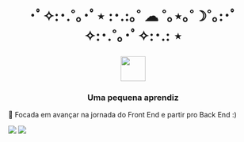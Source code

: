 <h1 align="center">･ﾟ✧:･.˚｡･ﾟ⋆ :･.:｡˚ ☁︎ ˚｡⋆｡˚☽˚｡:･ﾟ✧:･.˚｡･ﾟ✧:･.: ⋆</h1>

<h3 align="center">  
  <img src="https://user-images.githubusercontent.com/74038190/216120974-24a76b31-7f39-41f1-a38f-b3c1377cc612.png" width="50" height="50" style="vertical-align: sub;" />
</h3>

<h3 align="center"> Uma pequena aprendiz </h3>

🌱 Focada em avançar na jornada do Front End e partir pro Back End :)

<img src="https://img.shields.io/badge/-0d1117?style=for-the-badge&logo=CSS3&logoColor=%23e6edf3"/> <img src="https://img.shields.io/badge/-0d1117?style=for-the-badge&logo=HTML5&logoColor=%23e6edf3"/>


<!--
laviramos/laviramos is a ✨ special ✨ repository because its `README.md` (this file) appears on your GitHub profile.
You can click the Preview link to take a look at your changes.
--->
